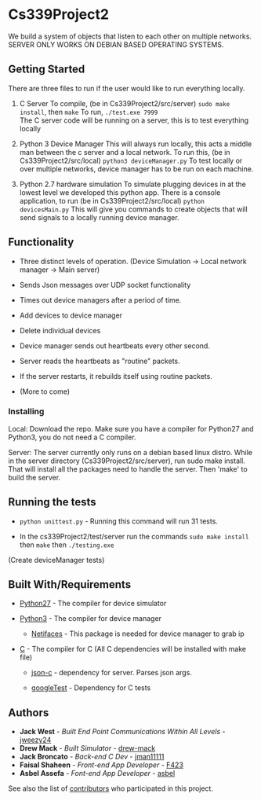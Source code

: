 # Cs339Project2

We build a system of objects that listen to each other on multiple networks. SERVER ONLY WORKS ON DEBIAN BASED OPERATING SYSTEMS.

## Getting Started

There are three files to run if the user would like to run everything locally.

1) C Server
    To compile, (be in Cs339Project2/src/server) `sudo make install`, then `make`
    To run, `./test.exe 7999`     
    The C server code will be running on a server, this is to test everything locally

2) Python 3 Device Manager
    This will always run locally, this acts a middle man between the c server and a local network.
    To run this, (be in Cs339Project2/src/local) `python3 deviceManager.py`
    To test locally or over multiple networks, device manager has to be run on each machine.

3) Python 2.7 hardware simulation
    To simulate plugging devices in at the lowest level we developed this python app.
    There is a console application, to run (be in Cs339Project2/src/local) `python devicesMain.py`
    This will give you commands to create objects that will send signals to a locally running device manager.


## Functionality

  * Three distinct levels of operation. (Device Simulation -> Local network manager -> Main server)

  * Sends Json messages over UDP socket functionality

  * Times out device managers after a period of time.

  * Add devices to device manager

  * Delete individual devices

  * Device manager sends out heartbeats every other second.

  * Server reads the heartbeats as "routine" packets.

  * If the server restarts, it rebuilds itself using routine packets.

  * (More to come)


### Installing


Local:
Download the repo. Make sure you have a compiler for Python27 and Python3, you do not need a C compiler.

Server:
The server currently only runs on a debian based linux distro. While in the server directory (Cs339Project2/src/server), run sudo make install. That will install all the packages need to handle the server. Then 'make' to build the server.

## Running the tests

* `python unittest.py` - Running this command will run 31 tests.

* In the cs339Project2/test/server run the commands `sudo make install` then `make` then `./testing.exe`

(Create deviceManager tests)


## Built With/Requirements

* [Python27](https://www.python.org/download/releases/2.7/) - The compiler for device simulator

* [Python3](https://www.python.org/downloads/release/python-372/) - The compiler for device manager

    * [Netifaces](https://pypi.org/project/netifaces/) - This package is needed for device manager to grab ip

* [C](http://gcc.gnu.org/install/) - The compiler for C (All C dependencies will be installed with make file)

    * [json-c](https://github.com/json-c/json-c) - dependency for server. Parses json args.

    * [googleTest](https://github.com/google/googletest) - Dependency for C tests


## Authors

* **Jack West** - *Built End Point Communications Within All Levels* - [jweezy24](https://github.com/jweezy24)
* **Drew Mack** - *Built Simulator* - [drew-mack](https://github.com/drew-mack)
* **Jack Broncato** - *Back-end C Dev* - [jman11111](https://github.com/jman11111)
* **Faisal Shaheen** - *Front-end App Developer* - [F423](https://github.com/F423)
* **Asbel Assefa** - *Font-end App Developer* - [asbel](https://github.com/asbel)

See also the list of [contributors](https://github.com/your/project/contributors) who participated in this project.
